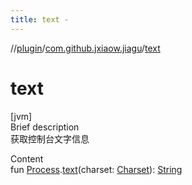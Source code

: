 ```yaml
---
title: text -
---
```

//[plugin](../index.md)/[com.github.jxiaow.jiagu](index.md)/[text](text.md)



# text  
[jvm]  
Brief description  
获取控制台文字信息  
  
  
Content  
fun [Process](https://docs.oracle.com/javase/8/docs/api/java/lang/Process.html).[text](text.md)(charset: [Charset](https://docs.oracle.com/javase/8/docs/api/java/nio/charset/Charset.html)): [String](https://kotlinlang.org/api/latest/jvm/stdlib/kotlin/-string/index.html)  



